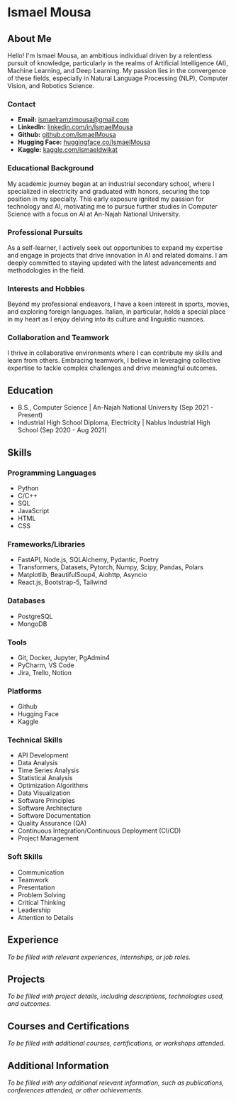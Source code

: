# Ismael Mousa

## About Me

Hello! I'm Ismael Mousa, an ambitious individual driven by a relentless pursuit of knowledge, particularly in the realms
of Artificial Intelligence (AI), Machine Learning, and Deep Learning. My passion lies in the convergence of these
fields, especially in Natural Language Processing (NLP), Computer Vision, and Robotics Science.

### Contact

- **Email:** [ismaelramzimousa@gmail.com](mailto:ismaelramzimousa@gmail.com)
- **LinkedIn:** [linkedin.com/in/IsmaelMousa](https://www.linkedin.com/in/IsmaelMousa)
- **Github:** [github.com/IsmaelMousa](https://github.com/IsmaelMousa)
- **Hugging Face:** [huggingface.co/IsmaelMousa](https://huggingface.co/IsmaelMousa)
- **Kaggle:** [kaggle.com/ismaeldwikat](https://www.kaggle.com/ismaeldwikat)

### Educational Background

My academic journey began at an industrial secondary school, where I specialized in electricity and graduated with
honors, securing the top position in my specialty. This early exposure ignited my passion for technology and AI,
motivating me to pursue further studies in Computer Science with a focus on AI at An-Najah National University.

### Professional Pursuits

As a self-learner, I actively seek out opportunities to expand my expertise and engage in projects that drive innovation
in AI and related domains. I am deeply committed to staying updated with the latest advancements and methodologies in
the field.

### Interests and Hobbies

Beyond my professional endeavors, I have a keen interest in sports, movies, and exploring foreign languages. Italian, in
particular, holds a special place in my heart as I enjoy delving into its culture and linguistic nuances.

### Collaboration and Teamwork

I thrive in collaborative environments where I can contribute my skills and learn from others. Embracing teamwork, I
believe in leveraging collective expertise to tackle complex challenges and drive meaningful outcomes.

## Education

- B.S., Computer Science | An-Najah National University (Sep 2021 - Present)
- Industrial High School Diploma, Electricity | Nablus Industrial High School (Sep 2020 - Aug 2021)

## Skills

### Programming Languages

- Python
- C/C++
- SQL
- JavaScript
- HTML
- CSS

### Frameworks/Libraries

- FastAPI, Node.js, SQLAlchemy, Pydantic, Poetry
- Transformers, Datasets, Pytorch, Numpy, Scipy, Pandas, Polars
- Matplotlib, BeautifulSoup4, Aiohttp, Asyncio
- React.js, Bootstrap-5, Tailwind

### Databases

- PostgreSQL
- MongoDB

### Tools

- Git, Docker, Jupyter, PgAdmin4
- PyCharm, VS Code
- Jira, Trello, Notion

### Platforms

- Github
- Hugging Face
- Kaggle

### Technical Skills

- API Development
- Data Analysis
- Time Series Analysis
- Statistical Analysis
- Optimization Algorithms
- Data Visualization
- Software Principles
- Software Architecture
- Software Documentation
- Quality Assurance (QA)
- Continuous Integration/Continuous Deployment (CI/CD)
- Project Management

### Soft Skills

- Communication
- Teamwork
- Presentation
- Problem Solving
- Critical Thinking
- Leadership
- Attention to Details

## Experience

*To be filled with relevant experiences, internships, or job roles.*

## Projects

*To be filled with project details, including descriptions, technologies used, and outcomes.*

## Courses and Certifications

*To be filled with additional courses, certifications, or workshops attended.*

## Additional Information

*To be filled with any additional relevant information, such as publications, conferences attended, or other
achievements.*
